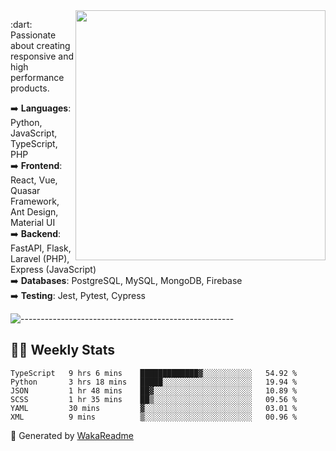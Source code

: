 <img src="https://github-readme-stats.vercel.app/api?username=iguit0&show_icons=true&include_all_commits=true&count_private=true&theme=dracula" min-width="400px" max-width="400px" width="400px" align="right" />

<p align="left"> 
  :dart: Passionate about creating responsive and high performance products.
</p>

<p align="left">
  ➡️ <strong>Languages</strong>: Python, JavaScript, TypeScript, PHP<br>
  ➡️ <strong>Frontend</strong>: React, Vue, Quasar Framework, Ant Design, Material UI<br>
  ➡️ <strong>Backend</strong>: FastAPI, Flask, Laravel (PHP), Express (JavaScript)<br>
  ➡️ <strong>Databases</strong>: PostgreSQL, MySQL, MongoDB, Firebase<br>
  ➡️ <strong>Testing</strong>: Jest, Pytest, Cypress<br>
</p>

![-----------------------------------------------------](https://raw.githubusercontent.com/andreasbm/readme/master/assets/lines/vintage.png)

## :man_technologist: Weekly Stats
<!--START_SECTION:waka-->

```text
TypeScript   9 hrs 6 mins    █████████████▓░░░░░░░░░░░   54.92 %
Python       3 hrs 18 mins   █████░░░░░░░░░░░░░░░░░░░░   19.94 %
JSON         1 hr 48 mins    ██▓░░░░░░░░░░░░░░░░░░░░░░   10.89 %
SCSS         1 hr 35 mins    ██▒░░░░░░░░░░░░░░░░░░░░░░   09.56 %
YAML         30 mins         ▓░░░░░░░░░░░░░░░░░░░░░░░░   03.01 %
XML          9 mins          ▒░░░░░░░░░░░░░░░░░░░░░░░░   00.96 %
```

<!--END_SECTION:waka-->

🚀 Generated by [WakaReadme](https://github.com/athul/waka-readme)
